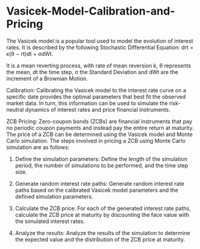 # Vasicek-Model-Calibration-and-Pricing

The Vasicek model is a popular tool used to model the evolution of interest rates. It is described by the following Stochastic Differential Equation:
drt = κ(θ − rt)dt + σdWt.

It is a mean reverting process, with rate of mean reversion k, θ represents the mean, dt the time step, σ the Standard Deviation and dWt are the increment of a Brownian Motion.

Calibration:
Calibrating the Vasicek model to the interest rate curve on a specific date provides the optimal parameters that best fit the observed market data. In turn, this information can be used to simulate the risk-neutral dynamics of interest rates and price financial instruments.

ZCB Pricing:
Zero-coupon bonds (ZCBs) are financial instruments that pay no periodic coupon payments and instead pay the entire return at maturity. The price of a ZCB can be determined using the Vasicek model and Monte Carlo simulation.
The steps involved in pricing a ZCB using Monte Carlo simulation are as follows: 
1. Define the simulation parameters: Define the length of the simulation period, the number of simulations to be performed, and the time step size.

2. Generate random interest rate paths: Generate random interest rate paths based on the calibrated Vasicek model parameters and the defined simulation parameters.

3. Calculate the ZCB price: For each of the generated interest rate paths, calculate the ZCB price at maturity by discounting the face value with the simulated interest rates.

4. Analyze the results: Analyze the results of the simulation to determine the expected value and the distribution of the ZCB price at maturity.
